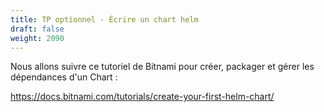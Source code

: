 ```yaml
---
title: TP optionnel - Écrire un chart helm
draft: false
weight: 2090
---
```


Nous allons suivre ce tutoriel de Bitnami pour créer, packager et gérer les dépendances d'un Chart :

https://docs.bitnami.com/tutorials/create-your-first-helm-chart/